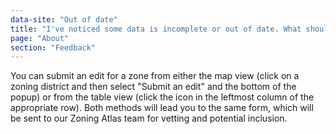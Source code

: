 ```yaml
---
data-site: "Out of date"
title: "I've noticed some data is incomplete or out of date. What should I do?"
page: "About"
section: "Feedback"
---
```

You can submit an edit for a zone from either the map view (click on a zoning district and then select "Submit an edit" and the bottom of the popup) or from the table view (click the <i class="fas fa-edit icon" style="content: '\f044'; color: #00613F;"></i> icon in the leftmost column of the appropriate row). Both methods will lead you to the same form, which will be sent to our Zoning Atlas team for vetting and potential inclusion.